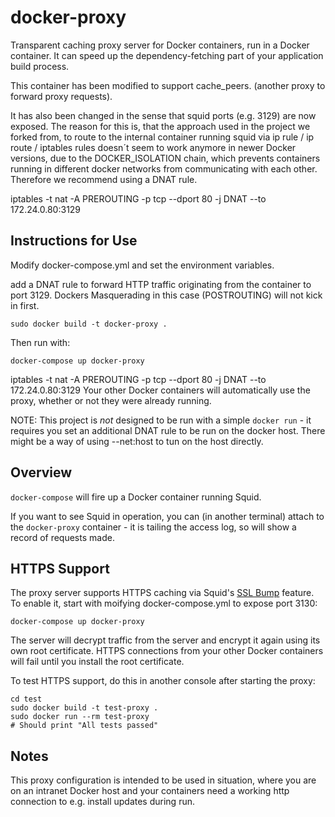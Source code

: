# docker-proxy

Transparent caching proxy server for Docker containers, run in a Docker
container. It can speed up the dependency-fetching part of your application
build process.

This container has been modified to support cache_peers. (another proxy to forward proxy requests).

It has also been changed in the sense that squid ports (e.g. 3129) are now exposed. The reason for this is, that the approach used in the project we forked from, to route to the internal container running squid via ip rule / ip route / iptables rules doesn´t seem to work anymore in newer Docker versions, due to the DOCKER_ISOLATION chain, which prevents containers running in different docker networks from communicating with each other.
Therefore we recommend using a DNAT rule.

iptables -t nat -A PREROUTING -p tcp --dport 80 -j DNAT --to 172.24.0.80:3129

## Instructions for Use

Modify docker-compose.yml and set the environment variables.

add a DNAT rule to forward HTTP traffic originating from the container to port 3129. Dockers Masquerading in this case (POSTROUTING) will not kick in first.

```
sudo docker build -t docker-proxy .
```

Then run with:

```
docker-compose up docker-proxy
```
iptables -t nat -A PREROUTING -p tcp --dport 80 -j DNAT --to 172.24.0.80:3129
Your other Docker containers will automatically use
the proxy, whether or not they were already running.

NOTE: This project is _not_ designed to be run with a simple `docker run` - it
requires you set an additional DNAT rule to be run on the docker host. There might be a way of using --net:host to tun on the host directly.

## Overview

`docker-compose` will fire up a Docker container running Squid.

If you want to see Squid in operation, you can (in another terminal) attach
to the `docker-proxy` container - it is tailing the access log, so will show a
record of requests made.

## HTTPS Support

The proxy server supports HTTPS caching via Squid's [SSL Bump] feature. To
enable it, start with moifying docker-compose.yml to expose port 3130:

```
docker-compose up docker-proxy
```

The server will decrypt traffic from the server and encrypt it again using its
own root certificate. HTTPS connections from your other Docker containers will
fail until you install the root certificate.

To test HTTPS support, do this in another console after starting the proxy:

```
cd test
sudo docker build -t test-proxy .
sudo docker run --rm test-proxy
# Should print "All tests passed"
```

[SSL Bump]: http://wiki.squid-cache.org/Features/SslBump
[`detect-proxy.sh`]: test/detect-proxy.sh
[`test/Dockerfile`]: test/Dockerfile

## Notes

This proxy configuration is intended to be used in situation, where you are on an intranet Docker host and your containers need a working http connection to e.g. install updates during run.

